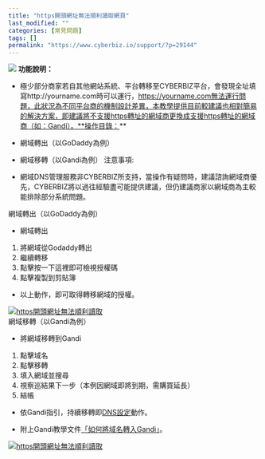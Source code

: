 ```yaml
---
title: "https開頭網址無法順利讀取網頁"
last_modified: ""
categories: [常見問題]
tags: []
permalink: "https://www.cyberbiz.io/support/?p=29144"
---
```


![](https://www.cyberbiz.io/support/wp-content/uploads/全版本.png) **功能說明：**  

* 極少部分商家若自其他網站系統、平台轉移至CYBERBIZ平台，會發現全址填寫http://yourname.com時可以運行，https://yourname.com無法運行問題，此狀況為不同平台商的機制設計差異，本教學提供目前較建議也相對簡易的解決方案，即建議將不支援https轉址的網域商更換成支援https轉址的網域商（如：Gandi）。**操作目錄：**

* 網域轉出（以GoDaddy為例）
* 網域移轉（以Gandi為例）
注意事項:  

* 網域DNS管理服務非CYBERBIZ所支持，當操作有疑問時，建議諮詢網域商優先，CYBERBIZ將以過往經驗盡可能提供建議，但仍建議商家以網域商為主較能排除部分系統問題。

網域轉出（以GoDaddy為例）

* 網域轉出


1. 將網域從Godaddy轉出
2. 繼續轉移
3. 點擊按一下這裡即可檢視授權碼
4. 點擊複製到剪貼簿


* 以上動作，即可取得轉移網域的授權。

[![https開頭網址無法順利讀取](https://www.cyberbiz.io/support/wp-content/uploads/https開頭網址無法順利讀取1.png)](https://www.cyberbiz.io/support/wp-content/uploads/https開頭網址無法順利讀取1.png)  
網域移轉（以Gandi為例）

* 將網域移轉到Gandi


1. 點擊域名
2. 點擊移轉
3. 填入網域並搜尋
4. 視察巡結果下一步（本例因網域即將到期，需購買延長）
5. 結帳


* 依Gandi指引，持續移轉即[DNS設定](https://www.cyberbiz.io/support/?p=13235)動作。


* 附上Gandi教學文件[「如何將域名轉入Gandi」](https://docs.gandi.net/zh-hant/domain_names/transfer/description.html)。

[![https開頭網址無法順利讀取](https://www.cyberbiz.io/support/wp-content/uploads/https開頭網址無法順利讀取2.png)](https://www.cyberbiz.io/support/wp-content/uploads/https開頭網址無法順利讀取2.png)  

